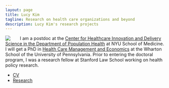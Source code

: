 ```yaml
---
layout: page
title: Lucy Kim
tagline: Research on health care organizations and beyond
description: Lucy Kim's research projects
---
```


<img style="float: left; padding-right: 30px;" src="http://lucy-kim.github.io/profile_mar2016.jpg">

I am a postdoc at the [Center for Healthcare Innovation and Delivery Science in the Department of Population Health](https://med.nyu.edu/chids/home) at NYU School of Medicine. I will get a PhD in [Health Care Management and Economics](https://hcmg.wharton.upenn.edu/) at the Wharton School of the University of Pennsylvania. Prior to entering the doctoral program, I was a research fellow at Stanford Law School working on health policy research.

  + [CV](https://www.dropbox.com/s/zk7ezft9euff3pp/Kim-cv.pdf?dl=0) 
  + [Research](pages/research.html) 
